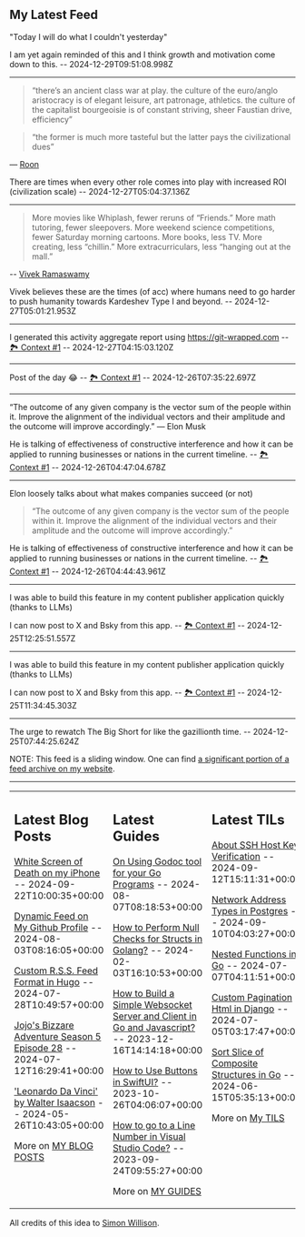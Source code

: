 ## My Latest Feed

<!-- feed starts -->
"Today I will do what I couldn't yesterday"

I am yet again reminded of this and I think growth and motivation come down to this.  -- 2024-12-29T09:51:08.998Z

---

> “there’s an ancient class war at play. the culture of the euro/anglo aristocracy is of elegant leisure, art patronage, athletics. the culture of the capitalist bourgeoisie is of constant striving, sheer Faustian drive, efficiency”

> “the former is much more tasteful but the latter pays the civilizational dues”

— [Roon](https://x.com/tszzl/status/1872477047085482442)

There are times when every other role comes into play with increased ROI (civilization scale)  -- 2024-12-27T05:04:37.136Z

---

> More movies like Whiplash, fewer reruns of “Friends.” More math tutoring, fewer sleepovers. More weekend science competitions, fewer Saturday morning cartoons. More books, less TV. More creating, less “chillin.” More extracurriculars, less “hanging out at the mall.”

-- [Vivek Ramaswamy](https://x.com/VivekGRamaswamy/status/1872312139945234507)


Vivek believes these are the times (of acc) where humans need to go harder to push humanity towards Kardeshev Type I and beyond.  -- 2024-12-27T05:01:21.953Z

---

I generated this activity aggregate report using https://git-wrapped.com -- [🏞️ Context #1](https://cpx.tnvmadhav.me/content/image/content-images/image_XFrLK1L.png) -- 2024-12-27T04:15:03.120Z

---

Post of the day 😂 -- [🏞️ Context #1](https://cpx.tnvmadhav.me/content/image/content-images/image_YweXi6C.png) -- 2024-12-26T07:35:22.697Z

---

“The outcome of any given company is the vector sum of the people within it. Improve the alignment of the individual vectors and their amplitude and the outcome will improve accordingly.” — Elon Musk


He is talking of effectiveness of constructive interference and how it can be applied to running businesses or nations in the current timeline. -- [🏞️ Context #1](https://cpx.tnvmadhav.me/content/image/content-images/image_I8R66hf.jpeg) -- 2024-12-26T04:47:04.678Z

---

Elon loosely talks about what makes companies succeed (or not)

> “The outcome of any given company is the vector sum of the people within it. Improve the alignment of the individual vectors and their amplitude and the outcome will improve accordingly.”

He is talking of effectiveness of constructive interference and how it can be applied to running businesses or nations in the current timeline. -- [🏞️ Context #1](https://cpx.tnvmadhav.me/content/image/content-images/image_z8fMr42.png) -- 2024-12-26T04:44:43.961Z

---

I was able to build this feature in my content publisher application quickly (thanks to LLMs)

I can now post to X and Bsky from this app. -- [🏞️ Context #1](https://cpx.tnvmadhav.me/content/image/content-images/image_zlcLKzK.png) -- 2024-12-25T12:25:51.557Z

---

I was able to build this feature in my content publisher application quickly (thanks to LLMs)

I can now post to X and Bsky from this app. -- [🏞️ Context #1](https://cpx.tnvmadhav.me/content/image/content-images/image_DgCxiaK.png) -- 2024-12-25T11:34:45.303Z

---

The urge to rewatch The Big Short for like the gazillionth time.  -- 2024-12-25T07:44:25.624Z
<!-- feed ends -->

NOTE: This feed is a sliding window. One can find [a significant portion of a feed archive on my website](https://tnvmadhav.me/feed/).

---


<table><tr><td valign="top" width="33%">

## Latest Blog Posts

<!-- blog starts -->
[White Screen of Death on my iPhone](https://tnvmadhav.me/blog/white-screen-of-death-on-my-iphone/) -- 2024-09-22T10:00:35+00:00

[Dynamic Feed on My Github Profile](https://tnvmadhav.me/blog/dynamic-feed-on-my-github-profile/) -- 2024-08-03T08:16:05+00:00

[Custom R.S.S. Feed Format in Hugo](https://tnvmadhav.me/blog/custom-rss-feed-format-in-hugo/) -- 2024-07-28T10:49:57+00:00

[Jojo's Bizzare Adventure Season 5 Episode 28](https://tnvmadhav.me/blog/jojos-bizzare-adventure-season-5-episode-28/) -- 2024-07-12T16:29:41+00:00

['Leonardo Da Vinci' by Walter Isaacson](https://tnvmadhav.me/blog/leonardo-da-vinci-by-walter-isaacson/) -- 2024-05-26T10:43:05+00:00

More on [MY BLOG POSTS](https://tnvmadhav.me/blog/)
<!-- blog ends -->

</td><td valign="top" width="34%">

## Latest Guides

<!-- guide starts -->
[On Using Godoc tool for your Go Programs](https://tnvmadhav.me/guides/on-using-godoc-tool/) -- 2024-08-07T08:18:53+00:00

[How to Perform Null Checks for Structs in Golang?](https://tnvmadhav.me/guides/how-to-perform-null-checks-for-structs-in-golang/) -- 2024-02-03T16:10:53+00:00

[How to Build a Simple Websocket Server and Client in Go and Javascript?](https://tnvmadhav.me/guides/how-to-build-a-simple-websocket-server-and-client-in-go/) -- 2023-12-16T14:14:18+00:00

[How to Use Buttons in SwiftUI?](https://tnvmadhav.me/guides/how-to-use-buttons-in-swiftui/) -- 2023-10-26T04:06:07+00:00

[How to go to a Line Number in Visual Studio Code?](https://tnvmadhav.me/guides/how-to-go-to-line-in-visual-studio-code/) -- 2023-09-24T09:55:27+00:00

More on [MY GUIDES](https://tnvmadhav.me/guides/)
<!-- guide ends -->

</td><td valign="top" width="33%">

## Latest TILs

<!-- til starts -->
[About SSH Host Key Verification](https://tnvmadhav.me/til/ssh-host-key-verification/) -- 2024-09-12T15:11:31+00:00

[Network Address Types in Postgres](https://tnvmadhav.me/til/network-address-types-in-postgres/) -- 2024-09-10T04:03:27+00:00

[Nested Functions in Go](https://tnvmadhav.me/til/nested-functions-in-go/) -- 2024-07-07T04:11:51+00:00

[Custom Pagination Html in Django](https://tnvmadhav.me/til/custom-pagination-html-in-django/) -- 2024-07-05T03:17:47+00:00

[Sort Slice of Composite Structures in Go](https://tnvmadhav.me/til/sort-slice-of-composite-structures-in-go/) -- 2024-06-15T05:35:13+00:00

More on [My TILS](https://tnvmadhav.me/til/)
<!-- til ends -->

</td></tr></table>


All credits of this idea to [Simon Willison](https://github.com/simonw/simonw/).